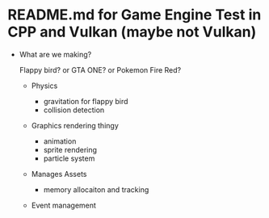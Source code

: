 # README.md for Game Engine Test in CPP and Vulkan (maybe not Vulkan)

- What are we making?
  
  Flappy bird? or GTA ONE? or Pokemon Fire Red?
  - Physics
    - gravitation for flappy bird
    - collision detection
  - Graphics rendering thingy
    - animation
    - sprite rendering
    - particle system
  - Manages Assets
    - memory allocaiton and tracking
    
  - Event management

